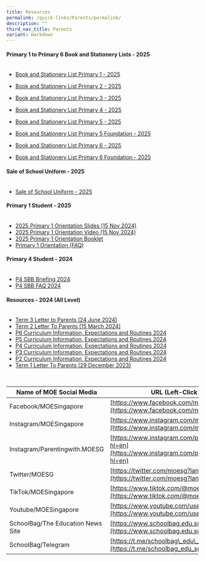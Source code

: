 ```yaml
---
title: Resources
permalink: /quick-links/Parents/permalink/
description: ""
third_nav_title: Parents
variant: markdown
---
```

#### **Primary 1 to Primary 6 Book and Stationery Lists - 2025**<br><br>

* [Book and Stationery List Primary 1 - 2025](/files/Parent%20Resources/Booklist2025/2025_P1_Booklist.pdf)

* [Book and Stationery List Primary 2 - 2025](/files/Parent%20Resources/Booklist2025/2025_P2_Booklist.pdf)

* [Book and Stationery List Primary 3 - 2025](/files/Parent%20Resources/Booklist2025/2025_P3_Booklist.pdf)

* [Book and Stationery List Primary 4 - 2025](/files/Parent%20Resources/Booklist2025/2025_P4_Booklist.pdf)

* [Book and Stationery List Primary 5 - 2025](/files/Parent%20Resources/Booklist2025/2025_P5_Booklist_Standard.pdf)

* [Book and Stationery List Primary 5 Foundation - 2025](/files/Parent%20Resources/Booklist2025/2025_P5_Booklist_Foundation.pdf)

* [Book and Stationery List Primary 6 - 2025](/files/Parent%20Resources/Booklist2025/2025_P6_Booklist_Standard.pdf)

* [Book and Stationery List Primary 6 Foundation - 2025](/files/Parent%20Resources/Booklist2025/2025_P6_Booklist_Foundation.pdf)


#### **Sale of School Uniform - 2025**<br><br>

* [Sale of School Uniform - 2025](/files/Parent%20Resources/Schuniform2025/Seng_Kang_Pri_sale_schedule_EY24.pdf)


#### **Primary 1 Student - 2025**<br><br>

* [2025 Primary 1 Orientation Slides (15 Nov 2024)](/files/P1_Orientation_Combined_upload.pdf)
* [2025 Primary 1 Orientation Video (15 Nov 2024)](https://drive.google.com/file/d/1uYIjzKVml13FD7uXPtHy2ehKFXiFMhW8/view?usp=sharing)
* [2025 Primary 1 Orientation Booklet](/files/2025_Primary_1_Orientation_Booklet.pdf)
* [Primary 1 Orientation (FAQ)](/files/Primary_One_Orientation__FAQ_.pdf)


#### **Primary 4 Student - 2024**<br><br>

* [P4 SBB Briefing 2024](/files/P4_SBB_Briefing_2024.pdf)
* [P4 SBB FAQ 2024](/files/P4_SBB_FAQ_2024.pdf)


#### **Resources - 2024 (All Level)**<br><br>

* [Term 3 Letter to Parents (24 June 2024)](/files/Parent%20Resources/2024/2024_Term_3_Notification.pdf)
* [Term 2 Letter To Parents (15 March 2024)](/files/Parent%20Resources/2024/2024_Term_2_Term_Notification.pdf)
* [P6 Curriculum Information, Expectations and Routines 2024](/files/Parent%20Resources/2024/P6_Curriculum_Info__Expectations___Routines_2024_website.pdf)
* [P5 Curriculum Information, Expectations and Routines 2024](/files/Parent%20Resources/2024/P5_PTC_2024_for_website__3_.pdf)
* [P4 Curriculum Information, Expectations and Routines 2024](/files/Parent%20Resources/2024/P4_PTC_2024_11_Jan.pdf)
* [P3 Curriculum Information, Expectations and Routines 2024](/files/Parent%20Resources/2024/P3_Curriculum_Information__Expectations_and_Routines_2024.pdf)
* [P2 Curriculum Information, Expectations and Routines 2024](/files/Parent%20Resources/2024/P2_PTC_2024_upload__1_.pdf)
* [Term 1 Letter To Parents (29 December 2023)](/files/Parent%20Resources/2024/2024_term_1_notification.pdf)



<br>

| Name of MOE Social Media | URL (Left-Click Below) |
| --- | --- |
| Facebook/MOESingapore | [https://www.facebook.com/moesingapore/](https://www.facebook.com/moesingapore/) |
| Instagram/MOESingapore | [https://www.instagram.com/moesingapore/?hl=en](https://www.instagram.com/moesingapore/?hl=en) |
| Instagram/Parentingwith.MOESG | [https://www.instagram.com/parentingwith.moesg/?hl=en](https://www.instagram.com/parentingwith.moesg/?hl=en) |
| Twitter/MOESG | [https://twitter.com/moesg?lang=en](https://twitter.com/moesg?lang=en) |
| TikTok/MOESingapore | [https://www.tiktok.com/@moesingapore](https://www.tiktok.com/@moesingapore) |
| Youtube/MOESingapore  | [https://www.youtube.com/user/moespore](https://www.youtube.com/user/moespore) |
| SchoolBag/The Education News Site  | [https://www.schoolbag.edu.sg/](https://www.schoolbag.edu.sg/) |
| SchoolBag/Telegram  | [https://t.me/schoolbag\_edu\_sg](https://t.me/schoolbag_edu_sg) |